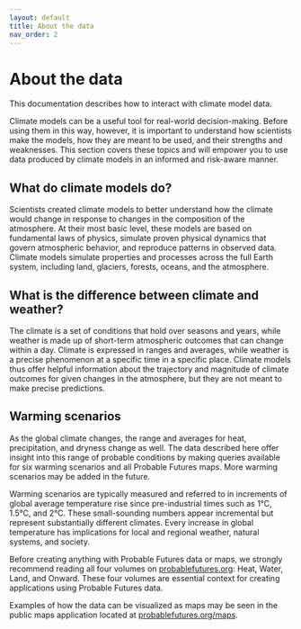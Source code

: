 ```yaml
---
layout: default
title: About the data
nav_order: 2
---
```


# About the data

This documentation describes how to interact with climate model data.

Climate models can be a useful tool for real-world decision-making. Before using them in this way, however, it is important to understand how scientists make the models, how they are meant to be used, and their strengths and weaknesses. This section covers these topics and will empower you to use data produced by climate models in an informed and risk-aware manner.

## What do climate models do?
Scientists created climate models to better understand how the climate would change in response to changes in the composition of the atmosphere. At their most basic level, these models are based on fundamental laws of physics, simulate proven physical dynamics that govern atmospheric behavior, and reproduce patterns in observed data. Climate models simulate properties and processes across the full Earth system, including land, glaciers, forests, oceans, and the atmosphere.

## What is the difference between climate and weather?
The climate is a set of conditions that hold over seasons and years, while weather is made up of short-term atmospheric outcomes that can change within a day. Climate is expressed in ranges and averages, while weather is a precise phenomenon at a specific time in a specific place. Climate models thus offer helpful information about the trajectory and magnitude of climate outcomes for given changes in the atmosphere, but they are not meant to make precise predictions.

## Warming scenarios
As the global climate changes, the range and averages for heat, precipitation, and dryness change as well. The data described here offer insight into this range of probable conditions by making queries available for six warming scenarios and all Probable Futures maps. More warming scenarios may be added in the future.

Warming scenarios are typically measured and referred to in increments of global average temperature rise since pre-industrial times such as 1°C, 1.5°C, and 2°C. These small-sounding numbers appear incremental but represent substantially different climates. Every increase in global temperature has implications for local and regional weather, natural systems, and society.

Before creating anything with Probable Futures data or maps, we strongly recommend reading all four volumes on [probablefutures.org](probablefutures.org/): Heat, Water, Land, and Onward. These four volumes are essential context for creating applications using Probable Futures data.

Examples of how the data can be visualized as maps may be seen in the public maps application located at [probablefutures.org/maps](probablefutures.org/maps).
